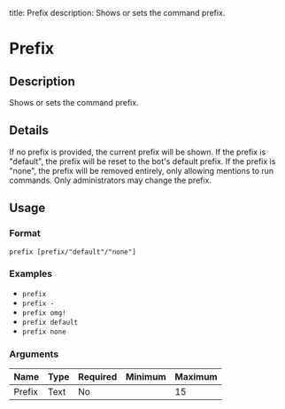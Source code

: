 title: Prefix
description: Shows or sets the command prefix.

# Prefix

## Description

Shows or sets the command prefix.

## Details

If no prefix is provided, the current prefix will be shown. If the prefix is "default", the prefix will be reset to the bot's default prefix. If the prefix is "none", the prefix will be removed entirely, only allowing mentions to run commands. Only administrators may change the prefix.

## Usage

### Format

`prefix [prefix/"default"/"none"]`

### Examples

* `prefix`
* `prefix -`
* `prefix omg!`
* `prefix default`
* `prefix none`

### Arguments

| Name   | Type   | Required | Minimum | Maximum |
|--------|--------|----------|---------|---------|
| Prefix | Text   | No       |         | 15      |
